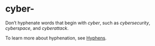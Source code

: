 # cyber-

Don’t hyphenate words that begin with *cyber*, such as *cybersecurity*, *cyberspace*, and *cyberattack*.

To learn more about hyphenation, see [Hyphens](../../punctuation-and-symbols.md#hyphen).
